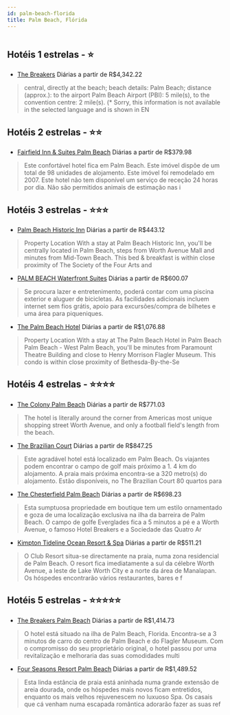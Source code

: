 ```yaml
---
id: palm-beach-florida
title: Palm Beach, Flórida
---
```


<center><img src="http://tinyurl.com/y7atfwax" alt="" /></center>


## Hotéis 1 estrelas - ⭐️

-    [The Breakers](https://www.hurb.com/hoteis/palm-beach/the-breakers-JNP-JP974106?cmp=18055) Diárias a partir de R$4,342.22
   > central, directly at the beach; beach details: Palm Beach; distance (approx.): to the airport Palm Beach Airport (PBI): 5 mile(s), to the convention centre: 2 mile(s). (* Sorry, this information is not available in the selected language and is shown in EN

## Hotéis 2 estrelas - ⭐️⭐️

-    [Fairfield Inn & Suites Palm Beach](https://www.hurb.com/hoteis/palm-beach/fairfield-inn-suites-palm-beach-JNP-JP081908?cmp=18055) Diárias a partir de R$379.98
   > Este confortável hotel fica em Palm Beach. Este imóvel dispõe de um total de 98 unidades de alojamento. Este imóvel foi remodelado em 2007. Este hotel não tem disponível um serviço de receção 24 horas por dia. Não são permitidos animais de estimação nas i

## Hotéis 3 estrelas - ⭐️⭐️⭐️

-    [Palm Beach Historic Inn](https://www.hurb.com/hoteis/palm-beach/palm-beach-historic-inn-JNP-JP632672?cmp=18055) Diárias a partir de R$443.12
   > Property Location With a stay at Palm Beach Historic Inn, you&apos;ll be centrally located in Palm Beach, steps from Worth Avenue Mall and minutes from Mid-Town Beach. This bed &amp; breakfast is within close proximity of The Society of the Four Arts and 
-    [PALM BEACH Waterfront Suites](https://www.hurb.com/hoteis/palm-beach/palm-beach-waterfront-suites-JNP-JP072633?cmp=18055) Diárias a partir de R$600.07
   > Se procura lazer e entretenimento, poderá contar com uma piscina exterior e aluguer de bicicletas. As facilidades adicionais incluem internet sem fios grátis, apoio para excursões/compra de bilhetes e uma área para piqueniques.
-    [The Palm Beach Hotel](https://www.hurb.com/hoteis/palm-beach/the-palm-beach-hotel-JNP-JP334489?cmp=18055) Diárias a partir de R$1,076.88
   > Property Location With a stay at The Palm Beach Hotel in Palm Beach Palm Beach - West Palm Beach, you&apos;ll be minutes from Paramount Theatre Building and close to Henry Morrison Flagler Museum. This condo is within close proximity of Bethesda-By-the-Se

## Hotéis 4 estrelas - ⭐️⭐️⭐️⭐️

-    [The Colony Palm Beach](https://www.hurb.com/hoteis/palm-beach/the-colony-palm-beach-JNP-JP905477?cmp=18055) Diárias a partir de R$771.03
   > The hotel is literally around the corner from Americas most unique shopping street Worth Avenue, and only a football field&apos;s length from the beach.
-    [The Brazilian Court](https://www.hurb.com/hoteis/palm-beach/the-brazilian-court-JNP-JP044312?cmp=18055) Diárias a partir de R$847.25
   > Este agradável hotel está localizado em Palm Beach. Os viajantes podem encontrar o campo de golf mais próximo a 1. 4 km do alojamento. A praia mais próxima encontra-se a 320 metro(s) do alojamento. Estão disponíveis, no The Brazilian Court 80 quartos para
-    [The Chesterfield Palm Beach](https://www.hurb.com/hoteis/palm-beach/the-chesterfield-palm-beach-JNP-JP223816?cmp=18055) Diárias a partir de R$698.23
   > Esta sumptuosa propriedade em boutique tem um estilo ornamentado e goza de uma localização exclusiva na ilha da barreira de Palm Beach. O campo de golfe Everglades fica a 5 minutos a pé e a Worth Avenue, o famoso Hotel Breakers e a Sociedade das Quatro Ar
-    [Kimpton Tideline Ocean Resort & Spa](https://www.hurb.com/hoteis/palm-beach/kimpton-tideline-ocean-resort-spa-JNP-JP222751?cmp=18055) Diárias a partir de R$511.21
   > O Club Resort situa-se directamente na praia, numa zona residencial de Palm Beach. O resort fica imediatamente a sul da célebre Worth Avenue, a leste de Lake Worth City e a norte da área de Manalapan. Os hóspedes encontrarão vários restaurantes, bares e f

## Hotéis 5 estrelas - ⭐️⭐️⭐️⭐️⭐️

-    [The Breakers Palm Beach](https://www.hurb.com/hoteis/palm-beach/the-breakers-palm-beach-JNP-JP094132?cmp=18055) Diárias a partir de R$1,414.73
   > O hotel está situado na ilha de Palm Beach, Florida. Encontra-se a 3 minutos de carro do centro de Palm Beach e do Flagler Museum. Com o compromisso do seu proprietário original, o hotel passou por uma revitalização e melhoraria das suas comodidades multi
-    [Four Seasons Resort Palm Beach](https://www.hurb.com/hoteis/palm-beach/four-seasons-resort-palm-beach-JNP-JP974307?cmp=18055) Diárias a partir de R$1,489.52
   > Esta linda estância de praia está aninhada numa grande extensão de areia dourada, onde os hóspedes mais novos ficam entretidos, enquanto os mais velhos rejuvenescem no luxuoso Spa. Os casais que cá venham numa escapada romântica adorarão fazer as suas ref
